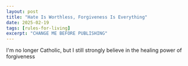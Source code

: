 ```yaml
---
layout: post
title: "Hate Is Worthless, Forgiveness Is Everything"
date: 2025-02-19
tags: [rules-for-living]
excerpt: "CHANGE ME BEFORE PUBLISHING"
---
```


I'm no longer Catholic, but I still strongly believe in the healing power of forgiveness
